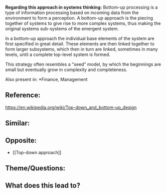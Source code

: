 **Regarding this approach in systems thinking:**
Bottom-up processing is a type of information processing based on incoming data from the environment to form a perception. A bottom-up approach is the piecing together of systems to give rise to more complex systems, thus making the original systems sub-systems of the emergent system. 

In a bottom-up approach the individual base elements of the system are first specified in great detail. These elements are then linked together to form larger subsystems, which then in turn are linked, sometimes in many levels, until a complete top-level system is formed. 

This strategy often resembles a "seed" model, by which the beginnings are small but eventually grow in complexity and completeness. 

Also present in: *Finance, Management

## Reference:
https://en.wikipedia.org/wiki/Top-down_and_bottom-up_design

## Similar:

## Opposite:
- [[Top-down approach]]

## Theme/Questions:

## What does this lead to?